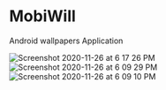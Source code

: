 # MobiWill
Android wallpapers Application



![Screenshot 2020-11-26 at 6 17 26 PM](https://user-images.githubusercontent.com/54598380/100353059-ef2abf00-3013-11eb-97c2-35350bd2e8de.png)
![Screenshot 2020-11-26 at 6 09 29 PM](https://user-images.githubusercontent.com/54598380/100352511-19c84800-3013-11eb-940e-0e1b3a42c41e.png)
![Screenshot 2020-11-26 at 6 09 10 PM](https://user-images.githubusercontent.com/54598380/100352524-1e8cfc00-3013-11eb-88fd-a3bd630d4425.png)
